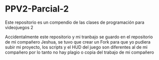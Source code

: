 # PPV2-Parcial-2
Este repositorio es un compendio de las clases de programación para videojuegos 2

Accidentalmente este repositorio y mi tranbajo se guardo en el repositorio de mi compañero Jeshua, se tuvo que crear un Fork para que yo pudiera subir mi proyecto, los scripts y el HUD del juego son diferentes al de mi compañero por lo tanto no hay plagio o copia del trabajo de mi compañero 
